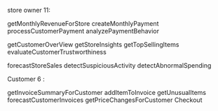 

store owner 11:

getMonthlyRevenueForStore
createMonthlyPayment
processCustomerPayment
analyzePaymentBehavior

getCustomerOverView
getStoreInsights
getTopSellingItems
evaluateCustomerTrustworthiness

forecastStoreSales
detectSuspiciousActivity
detectAbnormalSpending

Customer 6 :

getInvoiceSummaryForCustomer
addItemToInvoice
getUnusualItems
forecastCustomerInvoices
getPriceChangesForCustomer
Checkout
